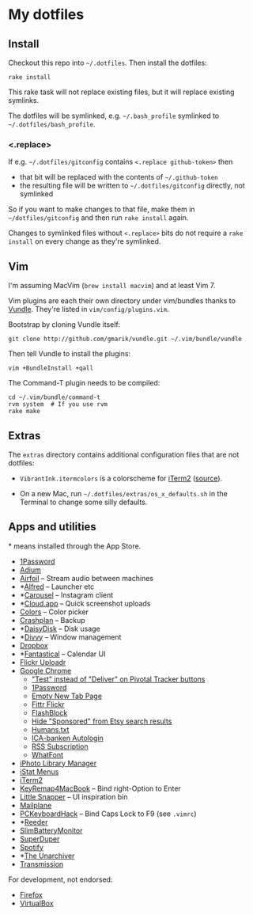 # My dotfiles

## Install

Checkout this repo into `~/.dotfiles`. Then install the dotfiles:

    rake install

This rake task will not replace existing files, but it will replace existing symlinks.

The dotfiles will be symlinked, e.g. `~/.bash_profile` symlinked to `~/.dotfiles/bash_profile`.

### <.replace>

If e.g. `~/.dotfiles/gitconfig` contains `<.replace github-token>` then

 * that bit will be replaced with the contents of `~/.github-token`
 * the resulting file will be written to `~/.dotfiles/gitconfig` directly, not symlinked
 
So if you want to make changes to that file, make them in `~/dotfiles/gitconfig` and then run `rake install` again.

Changes to symlinked files without `<.replace>` bits do not require a `rake install` on every change as they're symlinked.


## Vim

I'm assuming MacVim (`brew install macvim`) and at least Vim 7.

Vim plugins are each their own directory under vim/bundles thanks to [Vundle](https://github.com/gmarik/vundle). They're listed in `vim/config/plugins.vim`.

Bootstrap by cloning Vundle itself:

    git clone http://github.com/gmarik/vundle.git ~/.vim/bundle/vundle

Then tell Vundle to install the plugins:

    vim +BundleInstall +qall

The Command-T plugin needs to be compiled:

    cd ~/.vim/bundle/command-t
    rvm system  # If you use rvm
    rake make


## Extras

The `extras` directory contains additional configuration files that are not dotfiles:

 * `VibrantInk.itermcolors` is a colorscheme for [iTerm2](http://www.iterm2.com/) ([source](https://github.com/asanghi/vibrantinklion)).

 * On a new Mac, run `~/.dotfiles/extras/os_x_defaults.sh` in the Terminal to change some silly defaults.


## Apps and utilities

\* means installed through the App Store.

 * [1Password](https://agilebits.com/onepassword)
 * [Adium](http://adium.im/)
 * [Airfoil](http://www.rogueamoeba.com/airfoil/) – Stream audio between machines
 * \*[Alfred](http://www.alfredapp.com/) – Launcher etc
 * \*[Carousel](http://carousel.mobelux.com/) – Instagram client
 * \*[Cloud.app](http://getcloudapp.com/) – Quick screenshot uploads
 * [Colors](http://mattpatenaude.com/#colors) – Color picker
 * [Crashplan](http://www.crashplan.com/) – Backup
 * \*[DaisyDisk](http://daisydiskapp.com/) – Disk usage
 * \*[Divvy](http://mizage.com/#macdivvy) – Window management
 * [Dropbox](https://www.dropbox.com)
 * \*[Fantastical](http://flexibits.com/fantastical) – Calendar UI
 * [Flickr Uploadr](http://www.flickr.com/tools/uploadr/)
 * [Google Chrome](https://www.google.com/chrome)
   * ["Test" instead of "Deliver" on Pivotal Tracker buttons](https://gist.github.com/1037501)
   * [1Password](http://blog.agilebits.com/2011/04/06/1password-mac-new-chrome-extension-beta/)
   * [Empty New Tab Page](https://chrome.google.com/webstore/detail/dpjamkmjmigaoobjbekmfgabipmfilij)
   * [Fittr Flickr](https://chrome.google.com/webstore/detail/fhaledancjhefginmkkondfjpnkhdglh)
   * [FlashBlock](https://chrome.google.com/webstore/detail/gofhjkjmkpinhpoiabjplobcaignabnl)
   * [Hide "Sponsored" from Etsy search results](http://userscripts.org/scripts/show/118177)
   * [Humans.txt](https://chrome.google.com/webstore/detail/pocdghmbbodjiclginddlaimdaholhfk)
   * [ICA-banken Autologin](https://chrome.google.com/webstore/detail/labmanhplgelgmjkdiinlbppkkokchao)
   * [RSS Subscription](https://chrome.google.com/webstore/detail/nlbjncdgjeocebhnmkbbbdekmmmcbfjd)
   * [WhatFont](http://chengyinliu.com/whatfont.html)
 * [iPhoto Library Manager](http://www.fatcatsoftware.com/iplm/)
 * [iStat Menus](http://bjango.com/mac/istatmenus/)
 * [iTerm2](http://www.iterm2.com)
 * [KeyRemap4MacBook](http://pqrs.org/macosx/keyremap4macbook/) – Bind right-Option to Enter
 * [Little Snapper](http://www.realmacsoftware.com/littlesnapper/) – UI inspiration bin
 * [Mailplane](http://mailplaneapp.com/)
 * [PCKeyboardHack](http://pqrs.org/macosx/keyremap4macbook/extra.html) – Bind Caps Lock to F9 (see `.vimrc`)
 * \*[Reeder](http://reederapp.com/)
 * [SlimBatteryMonitor](http://www.orange-carb.org/SBM/)
 * [SuperDuper](http://www.shirt-pocket.com/SuperDuper/)
 * [Spotify](http://www.spotify.com)
 * \*[The Unarchiver](http://itunes.apple.com/app/the-unarchiver/id425424353)
 * [Transmission](http://www.transmissionbt.com/)

For development, not endorsed:

 * [Firefox](http://www.mozilla.org/firefox)
 * [VirtualBox](https://www.virtualbox.org/)
